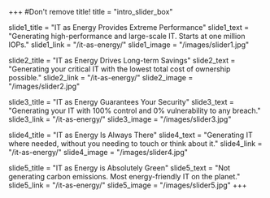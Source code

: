 +++
#Don't remove title!
title = "intro_slider_box"

slide1_title = "IT as Energy Provides Extreme Performance"
slide1_text = "Generating high-performance and large-scale IT. Starts at one million IOPs."
slide1_link = "/it-as-energy/"
slide1_image = "/images/slider1.jpg"

slide2_title = "IT as Energy Drives Long-term Savings"
slide2_text = "Generating your critical IT with the lowest total cost of ownership possible."
slide2_link = "/it-as-energy/"
slide2_image = "/images/slider2.jpg"

slide3_title = "IT as Energy Guarantees Your Security"
slide3_text = "Generating your IT with 100% control and 0% vulnerability to any breach."
slide3_link = "/it-as-energy/"
slide3_image = "/images/slider3.jpg"


slide4_title = "IT as Energy Is Always There"
slide4_text = "Generating IT where needed, without you needing to touch or think about it."
slide4_link = "/it-as-energy/"
slide4_image = "/images/slider4.jpg"

slide5_title = "IT as Energy is Absolutely Green"
slide5_text = "Not generating carbon emissions. Most energy-friendly IT on the planet."
slide5_link = "/it-as-energy/"
slide5_image = "/images/slider5.jpg"
+++